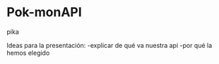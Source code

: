 # Pok-monAPI
pika

Ideas para la presentación:
-explicar de qué va nuestra api
-por qué la hemos elegido 

